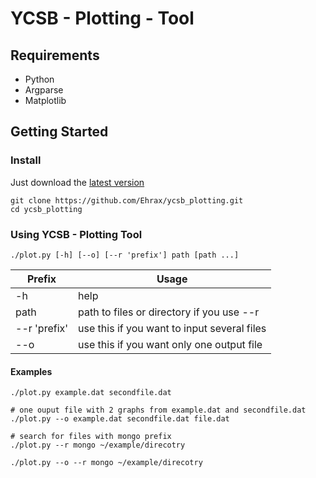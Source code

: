 # YCSB - Plotting - Tool

## Requirements
- Python
- Argparse
- Matplotlib

## Getting Started

### Install
Just download the [latest version](https://github.com/Ehrax/ycsb_plotting.git)
```
git clone https://github.com/Ehrax/ycsb_plotting.git
cd ycsb_plotting
```

### Using YCSB - Plotting Tool
```
./plot.py [-h] [--o] [--r 'prefix'] path [path ...]
```

| Prefix | Usage |
| ------ | ----- |
| -h     | help  |
| path   | path to files or directory if you use --r |
| --r 'prefix'  | use this if you want to input several files |
| --o    | use this if you want only one output file |

#### Examples
```
./plot.py example.dat secondfile.dat

# one ouput file with 2 graphs from example.dat and secondfile.dat
./plot.py --o example.dat secondfile.dat file.dat

# search for files with mongo prefix
./plot.py --r mongo ~/example/direcotry

./plot.py --o --r mongo ~/example/direcotry
```
